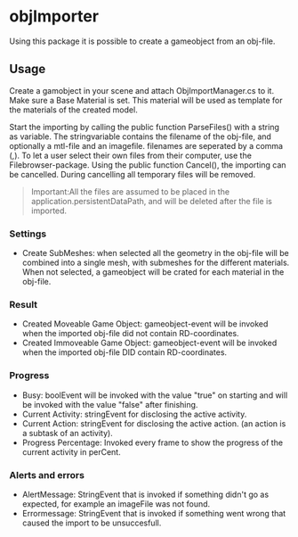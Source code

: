 ﻿objImporter
===========

Using this package it is possible to create a gameobject from an obj-file.


## Usage

Create a gamobject in your scene and attach ObjImportManager.cs to it.
Make sure a Base Material is set. This material will be used as template for the materials of the created model.

Start the importing by calling the public function ParseFiles() with a string as variable.
The stringvariable contains the filename of the obj-file, and optionally a mtl-file and an imagefile.
filenames are seperated by a comma (,).
To let a user select their own files from their computer, use the Filebrowser-package.
Using the public function Cancel(), the importing can be cancelled. During cancelling all temporary files will be removed.
> Important:All the files are assumed to be placed in the application.persistentDataPath, and will be deleted after the file is imported.

### Settings
- Create SubMeshes: when selected all the geometry in the obj-file will be combined into a single mesh, with submeshes for the different materials.
When not selected, a gameobject will be crated for each material in the obj-file.

### Result
- Created Moveable Game Object: gameobject-event will be invoked when the imported obj-file did not contain RD-coordinates.
- Created Immoveable Game Object: gameobject-event will be invoked when the imported obj-file DID contain RD-coordinates.

### Progress
- Busy: boolEvent will be invoked with the value "true" on starting and will be invoked with the value "false" after finishing.
- Current Activity: stringEvent for disclosing the active activity.
- Current Action: stringEvent for disclosing the active action. (an action is a subtask of an activity).
- Progress Percentage: Invoked every frame to show the progress of the current activity in perCent.

### Alerts and errors
- AlertMessage: StringEvent that is invoked if something didn't go as expected, for example an imageFile was not found.
- Errormessage: StringEvent that is invoked if something went wrong that caused the import to be unsuccesfull.

